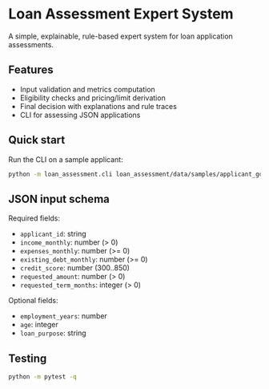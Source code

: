 # Loan Assessment Expert System

A simple, explainable, rule-based expert system for loan application assessments.

## Features
- Input validation and metrics computation
- Eligibility checks and pricing/limit derivation
- Final decision with explanations and rule traces
- CLI for assessing JSON applications

## Quick start

Run the CLI on a sample applicant:

```bash
python -m loan_assessment.cli loan_assessment/data/samples/applicant_good.json --traces
```

## JSON input schema

Required fields:
- `applicant_id`: string
- `income_monthly`: number (> 0)
- `expenses_monthly`: number (>= 0)
- `existing_debt_monthly`: number (>= 0)
- `credit_score`: number (300..850)
- `requested_amount`: number (> 0)
- `requested_term_months`: integer (> 0)

Optional fields:
- `employment_years`: number
- `age`: integer
- `loan_purpose`: string

## Testing

```bash
python -m pytest -q
```

